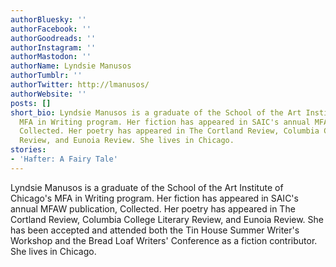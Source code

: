 ```yaml
---
authorBluesky: ''
authorFacebook: ''
authorGoodreads: ''
authorInstagram: ''
authorMastodon: ''
authorName: Lyndsie Manusos
authorTumblr: ''
authorTwitter: http://lmanusos/
authorWebsite: ''
posts: []
short_bio: Lyndsie Manusos is a graduate of the School of the Art Institute of Chicago's
  MFA in Writing program. Her fiction has appeared in SAIC's annual MFAW publication,
  Collected. Her poetry has appeared in The Cortland Review, Columbia College Literary
  Review, and Eunoia Review. She lives in Chicago.
stories:
- 'Hafter: A Fairy Tale'
---
```


Lyndsie Manusos is a graduate of the School of the Art Institute of Chicago's MFA in Writing program. Her fiction has appeared in SAIC's annual MFAW publication, Collected. Her poetry has appeared in The Cortland Review, Columbia College Literary Review, and Eunoia Review. She has been accepted and attended both the Tin House Summer Writer's Workshop and the Bread Loaf Writers' Conference as a fiction contributor. She lives in Chicago.